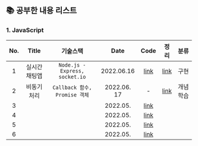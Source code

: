 
## 📚 공부한 내용 리스트

### 1. JavaScript 

| No.|     Title      | 기술스택 |                          Date                         | Code | 정리 | 분류 |
| :--: |:------------: | :--: | :------------------------------------------------------: |:--:| :--:| :--:|
| 1 |실시간채팅앱 |  ```Node.js - Express, socket.io```   | 2022.06.16  |[link](https://github.com/junghojin/TIL/tree/main/JavaScript/%EC%8B%A4%EC%8B%9C%EA%B0%84%EC%B1%84%ED%8C%85%EC%95%B1)| [link](https://junghojin.notion.site/Node-js-98eb65b3bb744a60a63a0b79278af6b5)  | 구현 |
| 2 | 비동기처리 |  ```Callback 함수, Promise 객체```     | 2022.06. 17  |-|[link](https://junghojin.notion.site/2f5b4b52fa7f40ffb4538b3ca76b7049)  | 개념 학습|
| 3 |   |       | 2022.05.  |[link]()| ||
| 4 |   |       | 2022.05.  |[link]()| ||
| 5 |   |       | 2022.05.  |[link]()| ||
| 6 |   |       | 2022.05.  |[link]()| ||
